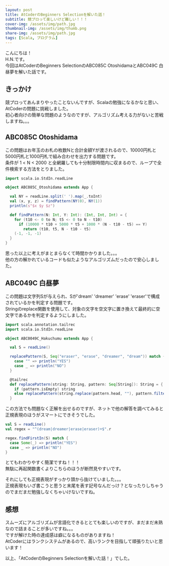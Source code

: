 ```yaml
---
layout: post
title: AtCoderのBeginners Selectionを解いた話！
subtitle: 競プロって楽しいけど難しい！！！
cover-img: /assets/img/path.jpg
thumbnail-img: /assets/img/thumb.png
share-img: /assets/img/path.jpg
tags: [Scala, プログラム]
---
```


こんにちは！  
H.N.です。  
今回はAtCoderのBeginners SelectionのABC085C OtoshidamaとABC049C 白昼夢を解いた話です。

## きっかけ
競プロってあんまりやったことないんですが、Scalaの勉強になるかなと思い、AtCoderの問題に挑戦しました。  
初心者向けの簡単な問題のようなのですが、アルゴリズム考える力がないと苦戦しますね。。。

## ABC085C Otoshidama
この問題はお年玉のお札の枚数Nと合計金額Yが渡されるので、10000円札と5000円札と1000円札で組み合わせを出力する問題です。  
条件が 1 < N < 2000 と全網羅しても十分制限時間内に収まるので、ループで全件検索する方法をとりました。

```scala:ABC085C_Otoshidama.scala
import scala.io.StdIn.readLine

object ABC085C_Otoshidama extends App {

  val NY = readLine.split(' ').map(_.toInt)
  val (x, y, z) = findPattern(NY(0), NY(1))
  println(s"$x $y $z")

  def findPattern(N: Int, Y: Int): (Int, Int, Int) = {
    for (t10 <- 0 to N; t5 <- 0 to N - t10)
      if (10000 * t10 + 5000 * t5 + 1000 * (N - t10 - t5) == Y)
        return (t10, t5, N - t10 - t5)
    (-1, -1, -1)
  }
}
```
思った以上に考えがまとまらなくて時間かかりました。。。  
他の方の解かれているコードも似たようなアルゴリズムだったので安心しました。

## ABC049C 白昼夢
この問題は文字列Sが与えられ、Sが'dream' 'dreamer' 'erase' 'eraser'で構成されているかを判定する問題です。  
Stringのreplace関数を使用して、対象の文字を空文字に置き換えて最終的に空文字であるかを判定するようにしました。

```scala:ABC0049C_Hakuchumu.scala
import scala.annotation.tailrec
import scala.io.StdIn.readLine

object ABC0049C_Hakuchumu extends App {

  val S = readLine()

  replacePattern(S, Seq("eraser", "erase", "dreamer", "dream")) match {
    case "" => println("YES")
    case _ => println("NO")
  }

  @tailrec
  def replacePattern(string: String, pattern: Seq[String]): String = {
    if (pattern.isEmpty) string
    else replacePattern(string.replace(pattern.head, ""), pattern.filterNot(_ == pattern.head))
  }
```

この方法でも問題なく正解を出せるのですが、ネットで他の解答を調べてみると正規表現のほうがスマートにできそうでした。
```scala:RegexVersion.scala
val S = readLine()
val regex = "^(dream|dreamer|erase|eraser)+$".r

regex.findFirstIn(S) match {
  case Some(_) => println("YES")
  case _ => println("NO")
}
```
とてもわかりやすく簡潔ですね！！！  
無駄に再起関数書くよりこちらのほうが断然見やすいです。

それにしても正規表現がすっかり頭から抜けていました。。。  
正規表現もいざ書こうと思うと末尾を表す記号なんだっけ？となったりしちゃうのでまだまだ勉強しなくちゃいけないですね。

## 感想
スムーズにアルゴリズムが言語化できるととても楽しいのですが、まだまだ未熟なので詰まることが多いですね。。。  
ですが解けた時の達成感は癖になるものがありますね！  
AtCoderにはランクシステムがあるので、高いランクを目指して頑張りたいと思います！

以上、「AtCoderのBeginners Selectionを解いた話！」でした。
